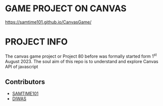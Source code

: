 # GAME PROJECT ON CANVAS
https://samtime101.github.io/CanvasGame/

# PROJECT INFO
The canvas game project or Project 80 before was formally started form 1<sup>st</sup> August 2023. 
The soul aim of this repo is to understand and explore Canvas API of javascript

## Contributors
- [SAMTIME101](https://github.com/samTime101)
- [DIWAS](https://github.com/di-was)


